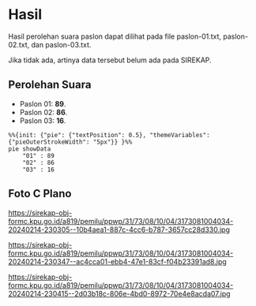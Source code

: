 # Hasil

Hasil perolehan suara paslon dapat dilihat pada file paslon-01.txt, paslon-02.txt, dan paslon-03.txt.

Jika tidak ada, artinya data tersebut belum ada pada SIREKAP.

## Perolehan Suara

 * Paslon 01: **89**.
 * Paslon 02: **86**.
 * Paslon 03: **16**.

```mermaid
%%{init: {"pie": {"textPosition": 0.5}, "themeVariables": {"pieOuterStrokeWidth": "5px"}} }%%
pie showData
    "01" : 89
    "02" : 86
    "03" : 16
```
## Foto C Plano

https://sirekap-obj-formc.kpu.go.id/a819/pemilu/ppwp/31/73/08/10/04/3173081004034-20240214-230305--10b4aea1-887c-4cc6-b787-3657cc28d330.jpg

https://sirekap-obj-formc.kpu.go.id/a819/pemilu/ppwp/31/73/08/10/04/3173081004034-20240214-230347--ac4cca01-ebb4-47e1-83cf-f04b23391ad8.jpg

https://sirekap-obj-formc.kpu.go.id/a819/pemilu/ppwp/31/73/08/10/04/3173081004034-20240214-230415--2d03b18c-806e-4bd0-8972-70e4e8acda07.jpg
